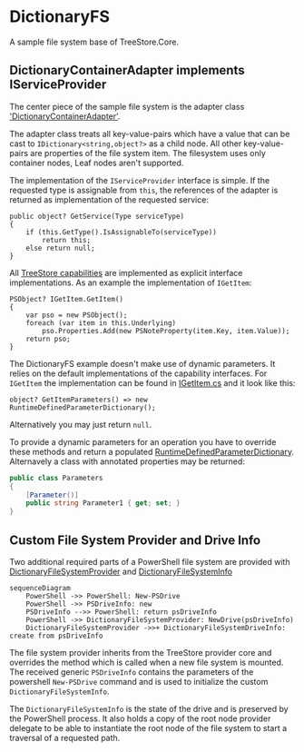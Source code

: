 # DictionaryFS

A sample file system base of TreeStore.Core.

## DictionaryContainerAdapter implements IServiceProvider

The center piece of the sample file system is the adapter class ['DictionaryContainerAdapter'](Nodes/DictionaryContainerAdapter.cs).

The adapter class treats all key-value-pairs which have a value that can be cast to `IDictionary<string,object?>` as a child node.
All other key-value-pairs are properties of the file system item.
The filesystem uses only container nodes, Leaf nodes aren't supported.

The implementation of the `IServiceProvider` interface is simple.
If the requested type is assignable from `this`, the references of the adapter is returned as implementation of the requested service:

```Csharp
public object? GetService(Type serviceType)
{
    if (this.GetType().IsAssignableTo(serviceType))
        return this;
    else return null;
}
```

All [TreeStore capabilities](../TreeStore.Core/Capabilities/readme.md) are implemented as explicit interface implementations.
As an example the implementation of `IGetItem`:

```Csharp
PSObject? IGetItem.GetItem()
{
    var pso = new PSObject();
    foreach (var item in this.Underlying)
        pso.Properties.Add(new PSNoteProperty(item.Key, item.Value));
    return pso;
}
```

The DictionaryFS example doesn't make use of dynamic parameters. 
It relies on the default implementations of the capability interfaces. For `IGetItem` the implementation can be found in [IGetItem.cs](../TreeStore.Core/Capabilities/IGetItem.cs) and it look like this:

```Csharp
object? GetItemParameters() => new RuntimeDefinedParameterDictionary();
```

Alternatively you may just return `null`.

To provide a dynamic parameters for an operation you have to override these methods and return a populated [RuntimeDefinedParameterDictionary](https://docs.microsoft.com/en-us/dotnet/api/system.management.automation.runtimedefinedparameterdictionary). Alternavely a class with annotated properties may be returned:

```csharp
public class Parameters 
{
    [Parameter()]
    public string Parameter1 { get; set; }
}
```

## Custom File System Provider and Drive Info

Two additional required parts of a PowerShell file system are provided with [DictionaryFileSystemProvider](./DictionaryFilesystemProvider.cs) and [DictionaryFileSystemInfo](./DictionaryFileSystemDriveInfo.cs)

```mermaid
sequenceDiagram
    PowerShell ->> PowerShell: New-PSDrive
    PowerShell ->> PSDriveInfo: new
    PSDriveInfo -->> PowerShell: return psDriveInfo
    PowerShell ->> DictionaryFileSystemProvider: NewDrive(psDriveInfo)
    DictionaryFileSystemProvider ->>+ DictionaryFileSystemDriveInfo: create from psDriveInfo

```

The file system provider inherits from the TreeStore provider core and overrides the method which is called when a new file system is mounted.
The received generic `PSDriveInfo` contains the parameters of the powershell `New-PSDrive` command and is used to initialize the custom `DictionaryFileSystemInfo`.

The `DictionaryFileSystemInfo` is the state of the drive and is preserved by the PowerShell process.
It also holds a copy of the root node provider delegate to be able to instantiate the root node of the file system to start a traversal of a requested path.
